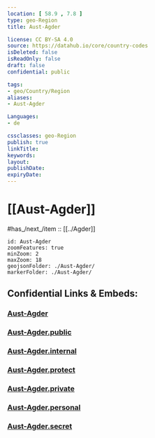 ```yaml
---
location: [ 58.9 , 7.8 ] 
type: geo-Region
title: Aust-Agder

license: CC BY-SA 4.0
source: https://datahub.io/core/country-codes
isDeleted: false
isReadOnly: false
draft: false
confidential: public

tags:
- geo/Country/Region
aliases:
- Aust-Agder

Languages:
- de

cssclasses: geo-Region
publish: true
linkTitle: 
keywords: 
layout: 
publishDate: 
expiryDate: 
---
```


# [[Aust-Agder]]

#has_/next_/item :: [[../Agder]] 


```leaflet
id: Aust-Agder
zoomFeatures: true 
minZoom: 2 
maxZoom: 18
geojsonFolder: ./Aust-Agder/
markerFolder: ./Aust-Agder/
```


## Confidential Links & Embeds: 

### [Aust-Agder](/_Standards/Earth/Continent/Europe/Europe~North/Norway/Counties~Norway/Agder/Aust-Agder.md) 

### [Aust-Agder.public](/_public/Earth/Continent/Europe/Europe~North/Norway/Counties~Norway/Agder/Aust-Agder.public.md) 

### [Aust-Agder.internal](/_internal/Earth/Continent/Europe/Europe~North/Norway/Counties~Norway/Agder/Aust-Agder.internal.md) 

### [Aust-Agder.protect](/_protect/Earth/Continent/Europe/Europe~North/Norway/Counties~Norway/Agder/Aust-Agder.protect.md) 

### [Aust-Agder.private](/_private/Earth/Continent/Europe/Europe~North/Norway/Counties~Norway/Agder/Aust-Agder.private.md) 

### [Aust-Agder.personal](/_personal/Earth/Continent/Europe/Europe~North/Norway/Counties~Norway/Agder/Aust-Agder.personal.md) 

### [Aust-Agder.secret](/_secret/Earth/Continent/Europe/Europe~North/Norway/Counties~Norway/Agder/Aust-Agder.secret.md)

